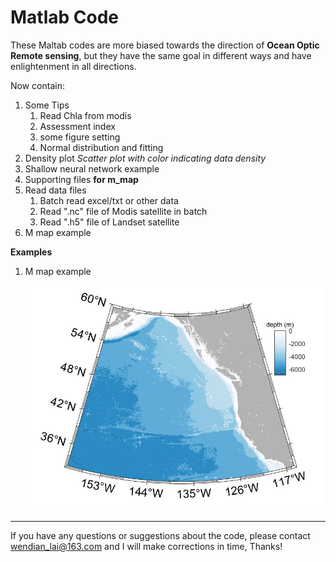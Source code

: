 # Matlab Code

These Maltab codes are more biased towards the direction of **Ocean Optic Remote sensing**, but they have the same goal in different ways and have enlightenment in all directions.

Now contain:

1. Some Tips
   1. Read Chla from modis
   2. Assessment index
   3. some figure setting 
   5. Normal distribution and fitting
2. Density plot *Scatter plot with color indicating data density*
3. Shallow neural network example
4. Supporting files **for m_map**
5. Read data files
   1. Batch read excel/txt or other data
   2. Read ".nc" file of Modis satellite in batch
   3. Read ".h5" file of Landset satellite
6. M map example

**Examples**

1. M map example

   ![Bathymetry](https://github.com/Wendian-github/Matlab-Code/blob/master/M_map_example/bathymetry_example.jpg)

   

   

---

If you have any questions or suggestions about the code, please contact wendian_lai@163.com and I will make corrections in time, Thanks!

